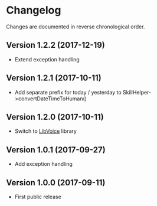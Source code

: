 # Changelog

Changes are documented in reverse chronological order.

## Version 1.2.2 (2017-12-19)
* Extend exception handling

## Version 1.2.1 (2017-10-11)
* Add separate prefix for today / yesterday to SkillHelper->convertDateTimeToHuman()

## Version 1.2.0 (2017-10-11)
* Switch to [LibVoice](https://github.com/internetofvoice/libvoice) library

## Version 1.0.1 (2017-09-27)
* Add exception handling

## Version 1.0.0 (2017-09-11)
* First public release
